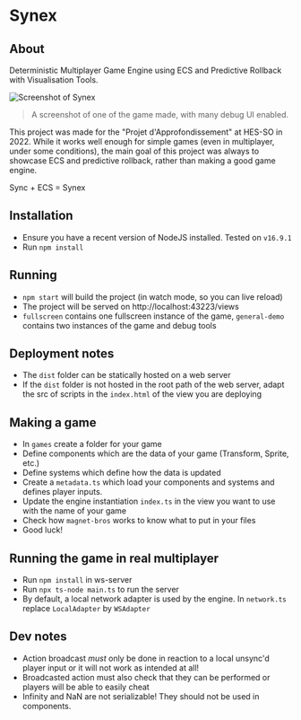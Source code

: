 # Synex

## About 

Deterministic Multiplayer Game Engine using ECS and Predictive Rollback with Visualisation Tools.

![Screenshot of Synex](https://orikaru.net/dl/synex-demo.png)

> A screenshot of one of the game made, with many debug UI enabled.

This project was made for the "Projet d'Approfondissement" at HES-SO in 2022. While it works well enough for simple games (even in multiplayer, under some conditions), the main goal of this project was always to showcase ECS and predictive rollback, rather than making a good game engine.

Sync + ECS = Synex

## Installation

- Ensure you have a recent version of NodeJS installed. Tested on `v16.9.1`
- Run `npm install`

## Running

- `npm start` will build the project (in watch mode, so you can live reload)
- The project will be served on http://localhost:43223/views
- `fullscreen` contains one fullscreen instance of the game, `general-demo` contains two instances of the game and debug tools

## Deployment notes

- The `dist` folder can be statically hosted on a web server
- If the `dist` folder is not hosted in the root path of the web server, adapt the src of scripts in the `index.html` of the view you are deploying

## Making a game

- In `games` create a folder for your game
- Define components which are the data of your game (Transform, Sprite, etc.)
- Define systems which define how the data is updated
- Create a `metadata.ts` which load your components and systems and defines player inputs.
- Update the engine instantiation `index.ts` in the view you want to use with the name of your game
- Check how `magnet-bros` works to know what to put in your files
- Good luck!

## Running the game in real multiplayer

- Run `npm install` in ws-server
- Run `npx ts-node main.ts` to run the server
- By default, a local network adapter is used by the engine. In `network.ts` replace `LocalAdapter` by `WSAdapter`

## Dev notes

- Action broadcast *must* only be done in reaction to a local unsync'd player input or it will not work as intended at all!
- Broadcasted action must also check that they can be performed or players will be able to easily cheat
- Infinity and NaN are not serializable! They should not be used in components.
